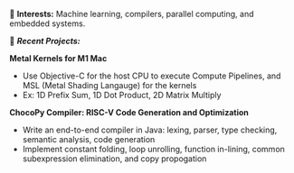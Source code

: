 🔭 **Interests:** Machine learning, compilers, parallel computing, and embedded systems.

🌱 _**Recent Projects:**_

   **Metal Kernels for M1 Mac**
   - Use Objective-C for the host CPU to execute Compute Pipelines, and MSL (Metal Shading Langauge) for the kernels
   - Ex: 1D Prefix Sum, 1D Dot Product, 2D Matrix Multiply
   
   **ChocoPy Compiler: RISC-V Code Generation and Optimization**
   - Write an end-to-end compiler in Java: lexing, parser, type checking, semantic analysis, code generation
   - Implement constant folding, loop unrolling, function in-lining, common subexpression elimination, and copy propogation

<!--
**abhip02/abhip02** is a ✨ _special_ ✨ repository because its `README.md` (this file) appears on your GitHub profile.

Here are some ideas to get you started:

- 🔭 I’m currently working on ...
- 🌱 I’m currently learning ...
- 👯 I’m looking to collaborate on ...
- 🤔 I’m looking for help with ...
- 💬 Ask me about ...
- 📫 How to reach me: ...
- 😄 Pronouns: ...
- ⚡ Fun fact: ...
-->
